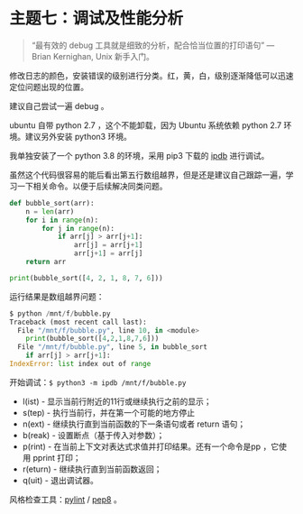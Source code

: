 # 主题七：调试及性能分析

> “最有效的 debug 工具就是细致的分析，配合恰当位置的打印语句” — Brian Kernighan, Unix 新手入门。

修改日志的颜色，安装错误的级别进行分类。红，黄，白，级别逐渐降低可以迅速定位问题出现的位置。

建议自己尝试一遍 debug 。

ubuntu 自带 python 2.7 ，这个不能卸载，因为 Ubuntu 系统依赖 python 2.7 环境。建议另外安装 python3 环境。

我单独安装了一个 python 3.8 的环境，采用 pip3 下载的 [ipdb](https://pypi.org/project/ipdb/) 进行调试。

虽然这个代码很容易的能后看出第五行数组越界，但是还是建议自己跟踪一遍，学习一下相关命令。以便于后续解决同类问题。

```python
def bubble_sort(arr):
    n = len(arr)
    for i in range(n):
        for j in range(n):
            if arr[j] > arr[j+1]:
                arr[j] = arr[j+1]
                arr[j+1] = arr[j]
    return arr

print(bubble_sort([4, 2, 1, 8, 7, 6]))
```

运行结果是数组越界问题：

```python
$ python /mnt/f/bubble.py
Traceback (most recent call last):
  File "/mnt/f/bubble.py", line 10, in <module>
    print(bubble_sort([4,2,1,8,7,6]))
  File "/mnt/f/bubble.py", line 5, in bubble_sort
    if arr[j] > arr[j+1]:
IndexError: list index out of range
```

开始调试：`$ python3 -m ipdb /mnt/f/bubble.py`

* l(ist) - 显示当前行附近的11行或继续执行之前的显示；
* s(tep) - 执行当前行，并在第一个可能的地方停止
* n(ext) - 继续执行直到当前函数的下一条语句或者 return 语句；
* b(reak) - 设置断点（基于传入对参数）；
* p(rint) - 在当前上下文对表达式求值并打印结果。还有一个命令是pp ，它使用 pprint 打印；
* r(eturn) - 继续执行直到当前函数返回；
* q(uit) - 退出调试器。

风格检查工具：[pylint](https://www.pylint.org/) / [pep8](https://pypi.org/project/pep8/) 。

